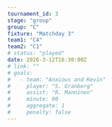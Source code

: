 ```yaml
---
tournament_id: 3
stage: "group"
group: "C"
fixture: "Matchday 3"
team1: "C4"
team2: "C1"
# status: "played"
date: 2026-3-12T16:30:00Z
# link: ""
# goals:
#   - team: "Anxious and Kevin"
#     player: "S. Granberg"
#     assist: "R. Manninen"
#     minute: 90
#     aggregate: 1
#     penalty: false
---
```


